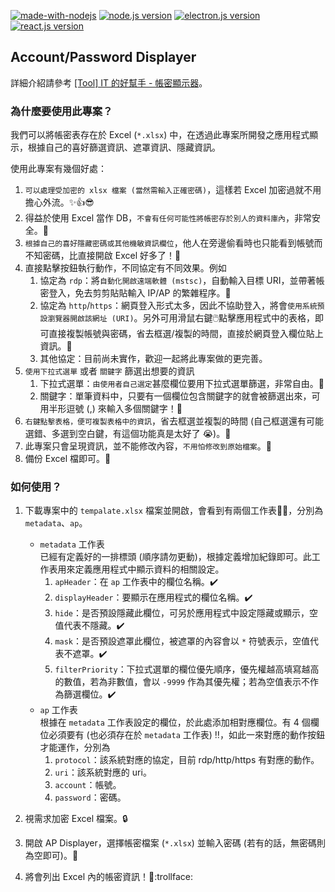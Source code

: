 [![made-with-nodejs](https://img.shields.io/badge/Made%20with-Node.js-1f425f.svg)](https://nodejs.org/en/)
[![node.js version](https://img.shields.io/badge/Node.js-14.16.1-blue)](https://nodejs.org/en/)
[![electron.js version](https://img.shields.io/badge/Electron.js-13.1.7-green)](https://www.electronjs.org/)
[![react.js version](https://img.shields.io/badge/React.js-17.0.2-green)](https://www.electronjs.org/)

## Account/Password Displayer

詳細介紹請參考 [[Tool] IT 的好幫手 - 帳密顯示器](https://weirenxue.github.io/2021/06/15/tool_it_ap_displayer/)。

### 為什麼要使用此專案？

我們可以將帳密表存在於 Excel (`*.xlsx`) 中，在透過此專案所開發之應用程式顯示，根據自己的喜好篩選資訊、遮罩資訊、隱藏資訊。  

使用此專案有幾個好處：  

1. `可以處理受加密的 xlsx 檔案 (當然需輸入正確密碼)`，這樣若 Excel 加密過就不用擔心外流。:sparkles::thumbsup::sunglasses:
1. 得益於使用 Excel 當作 DB，`不會有任何可能性將帳密存於別人的資料庫內`，非常安全。:clap:
1. `根據自己的喜好隱藏密碼或其他機敏資訊欄位`，他人在旁邊偷看時也只能看到帳號而不知密碼，比直接開啟 Excel 好多了！:clap:
1. 直接點擊按鈕執行動作，不同協定有不同效果。例如  
    1. 協定為 `rdp`：將`自動化開啟遠端軟體 (mstsc)`，自動輸入目標 URI，並帶著帳密登入，免去剪剪貼貼輸入 IP/AP 的繁雜程序。:clap:
    1. 協定為 `http`/`https`：網頁登入形式太多，因此不協助登入，將會`使用系統預設瀏覽器開啟該網址 (URI)`。另外可用滑鼠右鍵:computer_mouse:點擊應用程式中的表格，即可直接複製帳號與密碼，省去框選/複製的時間，直接於網頁登入欄位貼上資訊。:clap:
    1. 其他協定：目前尚未實作，歡迎一起將此專案做的更完善。
1. `使用下拉式選單` 或者 `關鍵字` 篩選出想要的資訊  
    1. 下拉式選單：`由使用者自己選定`甚麼欄位要用下拉式選單篩選，非常自由。:clap:
    1. 關鍵字：單筆資料中，只要有一個欄位包含關鍵字的就會被篩選出來，可用半形逗號 (,) 來輸入多個關鍵字！:clap:  
1. `右鍵點擊表格，便可複製表格中的資訊`，省去框選並複製的時間 (自己框選還有可能選錯、多選到空白鍵，有這個功能真是太好了 :sob:)。:clap:
1. 此專案只會呈現資訊，並不能修改內容，`不用怕修改到原始檔案`。:clap:
1. 備份 Excel 檔即可。:clap:

### 如何使用？

1. 下載專案中的 `tempalate.xlsx` 檔案並開啟，會看到有兩個工作表:page_facing_up::page_facing_up:，分別為 `metadata`、`ap`。

    - `metadata` 工作表  
        已經有定義好的一排標頭 (順序請勿更動)，根據定義增加紀錄即可。此工作表用來定義應用程式中顯示資料的相關設定。
        1. `apHeader`：在 `ap` 工作表中的欄位名稱。:heavy_check_mark:
        1. `displayHeader`：要顯示在應用程式的欄位名稱。:heavy_check_mark:
        1. `hide`：是否預設隱藏此欄位，可另於應用程式中設定隱藏或顯示，空值代表不隱藏。:heavy_check_mark:
        1. `mask`：是否預設遮罩此欄位，被遮罩的內容會以 `*` 符號表示，空值代表不遮罩。:heavy_check_mark:
        1. `filterPriority`：下拉式選單的欄位優先順序，優先權越高填寫越高的數值，若為非數值，會以 `-9999` 作為其優先權；若為空值表示不作為篩選欄位。:heavy_check_mark:
    - `ap` 工作表  
        根據在 `metadata` 工作表設定的欄位，於此處添加相對應欄位。有 4 個欄位必須要有 (也必須存在於 `metadata` 工作表) :bangbang:，如此一來對應的動作按鈕才能運作，分別為
        1. `protocol`：該系統對應的協定，目前 rdp/http/https 有對應的動作。
        1. `uri`：該系統對應的 uri。
        1. `account`：帳號。
        1. `password`：密碼。

1. 視需求加密 Excel 檔案。:lock:
1. 開啟 AP Displayer，選擇帳密檔案 (`*.xlsx`) 並輸入密碼 (若有的話，無密碼則為空即可)。:key:
1. 將會列出 Excel 內的帳密資訊！:100::trollface:
